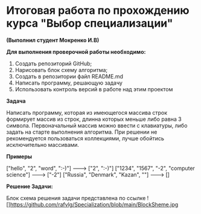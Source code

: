 # Итоговая работа по прохождению курса "Выбор специализации"

**(Выполнил студент Мокренко И.В)**

 __Для выполнения проверочной работы необходимо:__

1. Создать репозиторий GitHub;
2. Нарисовать блок схему алгоритма;
3. Создать в репозитории файл README.md
4. Написать программу, решающую задачу
5. Использовать контроль версий в работе над этим проектом

__Задача__

Написать программу, которая из имеющегося массива строк формирует массив из строк, длинна которых меньше либо равна 3 символа. Первоначальный массив можно ввести с клавиатуры, либо задать на старте выполнения алгоритма. При решении не рекомендуется пользоваться коллекциями, лучше обойтись исключительно массивами.

__Примеры__

["hello", "2", "word", ":-)"] ---> ["2", ":-)"]
["1234", "1567", "-2", "computer science"] ---> ["-2"]
["Russia", "Denmark", "Kazan", ""] ---> []

__Решение Задачи:__

Блок схема решения задачи представлена по ссылке ![]https://github.com/rafvlg/Specialization/blob/main/BlockSheme.jpg


